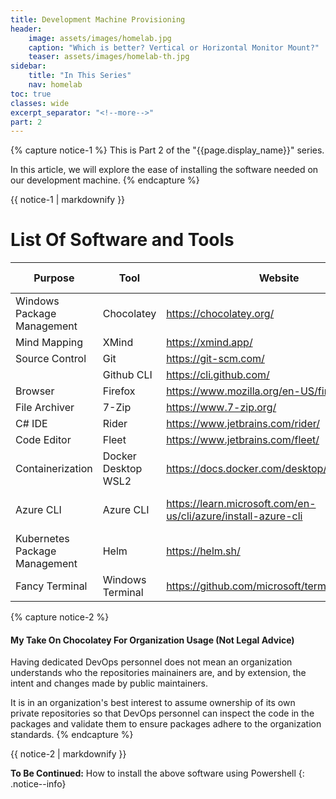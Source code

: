 ```yaml
---
title: Development Machine Provisioning
header:
    image: assets/images/homelab.jpg
    caption: "Which is better? Vertical or Horizontal Monitor Mount?"
    teaser: assets/images/homelab-th.jpg
sidebar:
    title: "In This Series"
    nav: homelab
toc: true
classes: wide
excerpt_separator: "<!--more-->"
part: 2
---
```


{% capture notice-1 %}
This is Part 2 of the "{{page.display_name}}" series. 

In this article, we will explore the ease of installing the software needed
on our development machine.
{% endcapture %}

<div class="notice--info">{{ notice-1 | markdownify }}</div>

<!--more-->

# List Of Software and Tools

| Purpose                       | Tool                | Website                                                      | Install via Chocolatey? |
|-------------------------------|---------------------|--------------------------------------------------------------|:-----------------------:|
| Windows Package Management    | Chocolatey          | https://chocolatey.org/                                      |           NA            |
| Mind Mapping                  | XMind               | https://xmind.app/                                           |            y            |
| Source Control                | Git                 | https://git-scm.com/                                         |            y            |
|                               | Github CLI          | https://cli.github.com/                                      |            y            |
| Browser                       | Firefox             | https://www.mozilla.org/en-US/firefox/new/                   |            y            |
| File Archiver                 | 7-Zip               | https://www.7-zip.org/                                       |            y            |
| C# IDE                        | Rider               | https://www.jetbrains.com/rider/                             |            y            |
| Code Editor                   | Fleet               | https://www.jetbrains.com/fleet/                             |            y            |
| Containerization              | Docker Desktop WSL2 | https://docs.docker.com/desktop/windows/wsl/                 |  prefer manual install  |
| Azure CLI                     | Azure CLI           | https://learn.microsoft.com/en-us/cli/azure/install-azure-cli |  prefer manual install  |
| Kubernetes Package Management | Helm                | https://helm.sh/                                             |            y            |
| Fancy Terminal                | Windows Terminal    | https://github.com/microsoft/terminal                        |            y            |

{% capture notice-2 %}
#### My Take On Chocolatey For Organization Usage (Not Legal Advice)
Having dedicated DevOps personnel does not mean an organization understands who the repositories mainainers are,
and by extension, the intent and changes made by public maintainers. 

It is in an organization's best interest to assume ownership of its own private repositories so 
that DevOps personnel can inspect the code in the packages and validate them to ensure
packages adhere to the organization standards.
{% endcapture %}

<div class="notice--danger">{{ notice-2 | markdownify }}</div>

**To Be Continued:** How to install the above software using Powershell
{: .notice--info}
